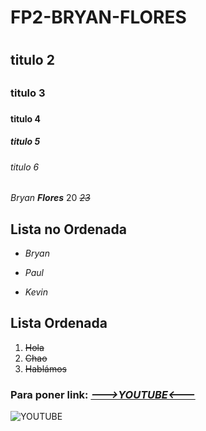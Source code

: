 # FP2-BRYAN-FLORES <h1>
## titulo 2 <h2>
### titulo 3 <h3>
#### titulo 4 <h4>
<h5> titulo 5 </h5>
<h6> titulo 6 </h6>

*Bryan* _**Flores**_ 20 *~~23~~*

## **Lista no Ordenada**

* _Bryan_
+ _Paul_
- _Kevin_

## **Lista Ordenada**

1. ~~Hola~~
2. ~~Chao~~
3. ~~Hablámos~~

### **Para poner link:** [_**--->YOUTUBE<---**_](https://www.youtube.com/)


![YOUTUBE](https://upload.wikimedia.org/wikipedia/commons/thumb/0/09/YouTube_full-color_icon_%282017%29.svg/1280px-YouTube_full-color_icon_%282017%29.svg.png)
